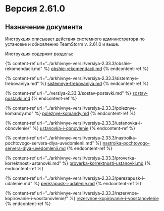 # Версия 2.61.0

## Назначение документа

Инструкция описывает действия системного администратора по установке и обновлению TeamStorm v. 2.61.0 и выше.

Инструкция содержит разделы:

{% content-ref url="../arkhivnye-versii/versiya-2.33.3/obshie-rekomendacii.md" %}
[obshie-rekomendacii.md](../arkhivnye-versii/versiya-2.33.3/obshie-rekomendacii.md)
{% endcontent-ref %}

{% content-ref url="../arkhivnye-versii/versiya-2.33.3/sistemnye-trebovaniya.md" %}
[sistemnye-trebovaniya.md](../arkhivnye-versii/versiya-2.33.3/sistemnye-trebovaniya.md)
{% endcontent-ref %}

{% content-ref url="../versiya-2.33.3/sostav-postavki.md" %}
[sostav-postavki.md](../versiya-2.33.3/sostav-postavki.md)
{% endcontent-ref %}

{% content-ref url="../arkhivnye-versii/versiya-2.33.3/poleznye-komandy.md" %}
[poleznye-komandy.md](../arkhivnye-versii/versiya-2.33.3/poleznye-komandy.md)
{% endcontent-ref %}

{% content-ref url="../arkhivnye-versii/versiya-2.33.3/ustanovka-i-obnovlenie/" %}
[ustanovka-i-obnovlenie](../arkhivnye-versii/versiya-2.33.3/ustanovka-i-obnovlenie/)
{% endcontent-ref %}

{% content-ref url="../arkhivnye-versii/versiya-2.33.3/nastroika-pochtovogo-servera-dlya-uvedomlenii.md" %}
[nastroika-pochtovogo-servera-dlya-uvedomlenii.md](../arkhivnye-versii/versiya-2.33.3/nastroika-pochtovogo-servera-dlya-uvedomlenii.md)
{% endcontent-ref %}

{% content-ref url="../arkhivnye-versii/versiya-2.33.3/proverka-korrektnosti-ustanovki.md" %}
[proverka-korrektnosti-ustanovki.md](../arkhivnye-versii/versiya-2.33.3/proverka-korrektnosti-ustanovki.md)
{% endcontent-ref %}

{% content-ref url="../arkhivnye-versii/versiya-2.33.3/perezapusk-i-udalenie.md" %}
[perezapusk-i-udalenie.md](../arkhivnye-versii/versiya-2.33.3/perezapusk-i-udalenie.md)
{% endcontent-ref %}

{% content-ref url="../arkhivnye-versii/versiya-2.33.3/rezervnoe-kopirovanie-i-vosstanovlenie/" %}
[rezervnoe-kopirovanie-i-vosstanovlenie](../arkhivnye-versii/versiya-2.33.3/rezervnoe-kopirovanie-i-vosstanovlenie/)
{% endcontent-ref %}
